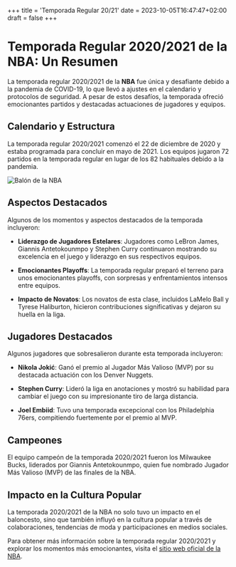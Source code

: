+++
title = 'Temporada Regular 20/21'
date = 2023-10-05T16:47:47+02:00
draft = false
+++

# Temporada Regular 2020/2021 de la NBA: Un Resumen

La temporada regular 2020/2021 de la **NBA** fue única y desafiante debido a la pandemia de COVID-19, lo que llevó a ajustes en el calendario y protocolos de seguridad. A pesar de estos desafíos, la temporada ofreció emocionantes partidos y destacadas actuaciones de jugadores y equipos.

## Calendario y Estructura

La temporada regular 2020/2021 comenzó el 22 de diciembre de 2020 y estaba programada para concluir en mayo de 2021. Los equipos jugaron 72 partidos en la temporada regular en lugar de los 82 habituales debido a la pandemia.

![Balón de la NBA](https://m.media-amazon.com/images/I/91dAHHtH7rL._UC256,256_CACC,256,256_.jpg)

## Aspectos Destacados

Algunos de los momentos y aspectos destacados de la temporada incluyeron:

- **Liderazgo de Jugadores Estelares**: Jugadores como LeBron James, Giannis Antetokounmpo y Stephen Curry continuaron mostrando su excelencia en el juego y liderazgo en sus respectivos equipos.

- **Emocionantes Playoffs**: La temporada regular preparó el terreno para unos emocionantes playoffs, con sorpresas y enfrentamientos intensos entre equipos.

- **Impacto de Novatos**: Los novatos de esta clase, incluidos LaMelo Ball y Tyrese Haliburton, hicieron contribuciones significativas y dejaron su huella en la liga.

## Jugadores Destacados

Algunos jugadores que sobresalieron durante esta temporada incluyeron:

- **Nikola Jokić**: Ganó el premio al Jugador Más Valioso (MVP) por su destacada actuación con los Denver Nuggets.

- **Stephen Curry**: Lideró la liga en anotaciones y mostró su habilidad para cambiar el juego con su impresionante tiro de larga distancia.

- **Joel Embiid**: Tuvo una temporada excepcional con los Philadelphia 76ers, compitiendo fuertemente por el premio al MVP.

## Campeones

El equipo campeón de la temporada 2020/2021 fueron los Milwaukee Bucks, liderados por Giannis Antetokounmpo, quien fue nombrado Jugador Más Valioso (MVP) de las finales de la NBA.

## Impacto en la Cultura Popular

La temporada 2020/2021 de la NBA no solo tuvo un impacto en el baloncesto, sino que también influyó en la cultura popular a través de colaboraciones, tendencias de moda y participaciones en medios sociales.

Para obtener más información sobre la temporada regular 2020/2021 y explorar los momentos más emocionantes, visita el [sitio web oficial de la NBA](https://www.nba.com/).
